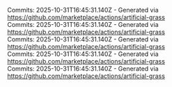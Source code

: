Commits: 2025-10-31T16:45:31.140Z - Generated via https://github.com/marketplace/actions/artificial-grass
<br>
Commits: 2025-10-31T16:45:31.140Z - Generated via https://github.com/marketplace/actions/artificial-grass
<br>
Commits: 2025-10-31T16:45:31.140Z - Generated via https://github.com/marketplace/actions/artificial-grass
<br>
Commits: 2025-10-31T16:45:31.140Z - Generated via https://github.com/marketplace/actions/artificial-grass
<br>
Commits: 2025-10-31T16:45:31.140Z - Generated via https://github.com/marketplace/actions/artificial-grass
<br>
